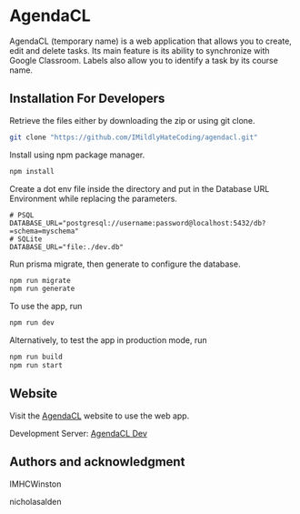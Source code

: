 # AgendaCL

AgendaCL (temporary name) is a web application that allows you to create, edit and delete tasks. Its main feature is its ability to synchronize with Google Classroom. Labels also allow you to identify a task by its course name.

## Installation For Developers

Retrieve the files either by downloading the zip or using git clone.

```bash
git clone "https://github.com/IMildlyHateCoding/agendacl.git"
```

Install using npm package manager.

```bash
npm install
```

Create a dot env file inside the directory and put in the Database URL Environment while replacing the parameters.

```env
# PSQL
DATABASE_URL="postgresql://username:password@localhost:5432/db?=schema=myschema"
# SQLite
DATABASE_URL="file:./dev.db"
```

Run prisma migrate, then generate to configure the database.

```bash
npm run migrate
npm run generate
```
To use the app, run

```bash
npm run dev
```

Alternatively, to test the app in production mode, run
```bash
npm run build
npm run start
```

## Website
Visit the [AgendaCL](https://agendacl.herokuapp.com/) website to use the web app.

Development Server: [AgendaCL Dev](https://agendacl-dev.herokuapp.com/)

## Authors and acknowledgment

IMHCWinston

nicholasalden
